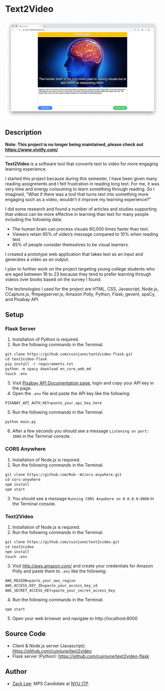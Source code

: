 # Text2Video
<img src="screenshot.png" alt="screenshot" width="1000"/>

## Description

**Note: This project is no longer being maintained, please check out https://www.viviify.com/**

-------------------------------

**Text2Video** is a software tool that converts text to video for more engaging learning experience.

I started this project because during this semester, I have been given many reading assignments and I felt frustration in reading long text. For me, it was very time and energy consuming to learn something through reading. So I imagined, "What if there was a tool that turns text into something more engaging such as a video, wouldn't it improve my learning experience?"

I did some research and found a number of articles and studies supporting that videos can be more effective in learning than text for many people including the following data:

* The human brain can process visuals 60,000 times faster than text.
* Viewers retain 95% of video’s message compared to 10% when reading text.
* 65% of people consider themselves to be visual learners.

I created a prototype web application that takes text as an input and generates a video as an output.

I plan to further work on the project targeting young college students who are aged between 18 to 23 because they tend to prefer learning through videos over books based on the survey I found.

The technologies I used for the project are HTML, CSS,  Javascript, Node.js, CCapture.js,  ffmpegserver.js, Amazon Polly, Python, Flask, gevent,  spaCy, and Pixabay API.

## Setup

### Flask Server
1. Installation of Python is required.
2. Run the following commands in the Terminal.
```
git clone https://github.com/cuinjune/text2video-flask.git
cd text2video-flask
pip install -r requirements.txt
python -m spacy download en_core_web_md
touch .env
```
3. Visit [Pixabay API Documentation page](https://pixabay.com/api/docs/), login and copy your API key in the page.
4. Open the `.env` file and paste the API key like the following:
```
PIXABAY_API_AUTH_KEY=paste_your_api_key_here
```
5. Run the following commands in the Terminal.
```
python main.py
```
6. After a few seconds you should see a message `Listening on port: 3000` in the Terminal console.

### CORS Anywhere
1. Installation of Node.js is required.
2. Run the following commands in the Terminal.
```
git clone https://github.com/Rob--W/cors-anywhere.git
cd cors-anywhere
npm install
npm start
```
3. You should see a message `Running CORS Anywhere on 0.0.0.0:8080` in the Terminal console.

### Text2Video
1. Installation of Node.js is required.
2. Run the following commands in the Terminal.
```
git clone https://github.com/cuinjune/text2video.git
cd text2video
npm install
touch .env
```
3. Visit http://aws.amazon.com/ and create your credentials for Amazon Polly and paste them to `.env` like the following:
```
AWS_REGION=paste_your_aws_region
AWS_ACCESS_KEY_ID=paste_your_access_key_id
AWS_SECRET_ACCESS_KEY=paste_your_secret_access_key
```
4. Run the following commands in the Terminal.
```
npm start
```
5. Open your web browser and navigate to http://localhost:8000

## Source Code
* Client & Node.js server (Javascript): https://github.com/cuinjune/text2video
* Flask server (Python): https://github.com/cuinjune/text2video-flask

## Author
* [Zack Lee](https://www.cuinjune.com/about): MPS Candidate at [NYU ITP](https://itp.nyu.edu).

